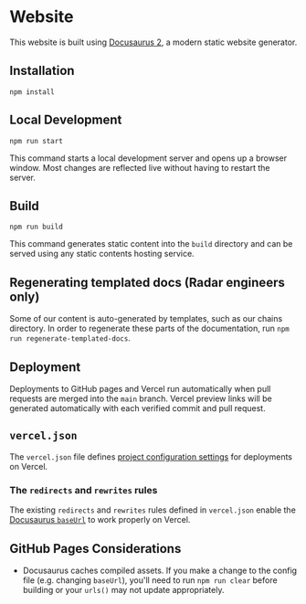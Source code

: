 # Website

This website is built using [Docusaurus 2](https://docusaurus.io/), a modern static website generator. 
## Installation

```console
npm install
```

## Local Development

```console
npm run start
```

This command starts a local development server and opens up a browser window. Most changes are reflected live without having to restart the server.

## Build

```console
npm run build
```

This command generates static content into the `build` directory and can be served using any static contents hosting service.

## Regenerating templated docs (Radar engineers only)

Some of our content is auto-generated by templates, such as our chains directory. In order to regenerate these parts of the documentation, run `npm run regenerate-templated-docs`.

## Deployment

Deployments to GitHub pages and Vercel run automatically when pull requests are merged into the `main` branch. Vercel preview links will be generated automatically with each verified commit and pull request.

## `vercel.json`

The `vercel.json` file defines [project configuration settings](https://vercel.com/docs/cli#project-configuration) for deployments on Vercel.

### The `redirects` and `rewrites` rules

The existing `redirects` and `rewrites` rules defined in `vercel.json` enable the [Docusaurus `baseUrl`](https://docusaurus.io/docs/api/docusaurus-config#baseurl) to work properly on Vercel.

## GitHub Pages Considerations

- Docusaurus caches compiled assets. If you make a change to the config file (e.g. changing `baseUrl`), you'll need to run `npm run clear` before building or your `urls()` may not update appropriately.
